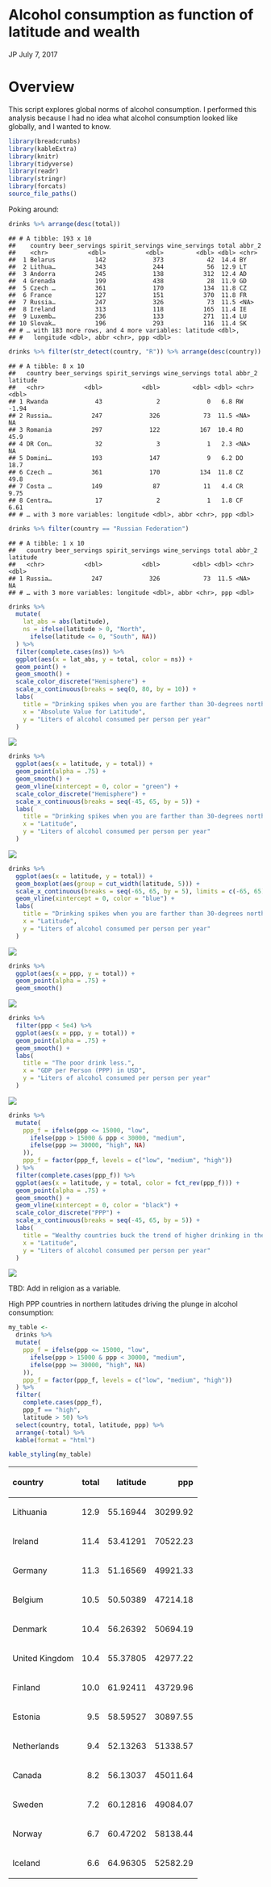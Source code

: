 Alcohol consumption as function of latitude and wealth
================
JP
July 7, 2017

# Overview

This script explores global norms of alcohol consumption. I performed
this analysis because I had no idea what alcohol consumption looked like
globally, and I wanted to know.

``` r
library(breadcrumbs)
library(kableExtra)
library(knitr)
library(tidyverse)
library(readr)
library(stringr)
library(forcats)
source_file_paths()
```

Poking around:

``` r
drinks %>% arrange(desc(total))
```

    ## # A tibble: 193 x 10
    ##    country beer_servings spirit_servings wine_servings total abbr_2
    ##    <chr>           <dbl>           <dbl>         <dbl> <dbl> <chr> 
    ##  1 Belarus           142             373            42  14.4 BY    
    ##  2 Lithua…           343             244            56  12.9 LT    
    ##  3 Andorra           245             138           312  12.4 AD    
    ##  4 Grenada           199             438            28  11.9 GD    
    ##  5 Czech …           361             170           134  11.8 CZ    
    ##  6 France            127             151           370  11.8 FR    
    ##  7 Russia…           247             326            73  11.5 <NA>  
    ##  8 Ireland           313             118           165  11.4 IE    
    ##  9 Luxemb…           236             133           271  11.4 LU    
    ## 10 Slovak…           196             293           116  11.4 SK    
    ## # … with 183 more rows, and 4 more variables: latitude <dbl>,
    ## #   longitude <dbl>, abbr <chr>, ppp <dbl>

``` r
drinks %>% filter(str_detect(country, "R")) %>% arrange(desc(country))
```

    ## # A tibble: 8 x 10
    ##   country beer_servings spirit_servings wine_servings total abbr_2 latitude
    ##   <chr>           <dbl>           <dbl>         <dbl> <dbl> <chr>     <dbl>
    ## 1 Rwanda             43               2             0   6.8 RW        -1.94
    ## 2 Russia…           247             326            73  11.5 <NA>      NA   
    ## 3 Romania           297             122           167  10.4 RO        45.9 
    ## 4 DR Con…            32               3             1   2.3 <NA>      NA   
    ## 5 Domini…           193             147             9   6.2 DO        18.7 
    ## 6 Czech …           361             170           134  11.8 CZ        49.8 
    ## 7 Costa …           149              87            11   4.4 CR         9.75
    ## 8 Centra…            17               2             1   1.8 CF         6.61
    ## # … with 3 more variables: longitude <dbl>, abbr <chr>, ppp <dbl>

``` r
drinks %>% filter(country == "Russian Federation")
```

    ## # A tibble: 1 x 10
    ##   country beer_servings spirit_servings wine_servings total abbr_2 latitude
    ##   <chr>           <dbl>           <dbl>         <dbl> <dbl> <chr>     <dbl>
    ## 1 Russia…           247             326            73  11.5 <NA>         NA
    ## # … with 3 more variables: longitude <dbl>, abbr <chr>, ppp <dbl>

``` r
drinks %>% 
  mutate(
    lat_abs = abs(latitude),
    ns = ifelse(latitude > 0, "North",
      ifelse(latitude <= 0, "South", NA))
  ) %>% 
  filter(complete.cases(ns)) %>% 
  ggplot(aes(x = lat_abs, y = total, color = ns)) + 
  geom_point() + 
  geom_smooth() + 
  scale_color_discrete("Hemisphere") + 
  scale_x_continuous(breaks = seq(0, 80, by = 10)) + 
  labs(
    title = "Drinking spikes when you are farther than 30-degrees north from the equator,\nespecially so in the northern hemisphere.",
    x = "Absolute Value for Latitude",
    y = "Liters of alcohol consumed per person per year"
  )
```

![](figs/unnamed-chunk-3-1.png)<!-- -->

``` r
drinks %>% 
  ggplot(aes(x = latitude, y = total)) + 
  geom_point(alpha = .75) + 
  geom_smooth() + 
  geom_vline(xintercept = 0, color = "green") + 
  scale_color_discrete("Hemisphere") + 
  scale_x_continuous(breaks = seq(-45, 65, by = 5)) + 
  labs(
    title = "Drinking spikes when you are farther than 30-degrees north from the equator,\nespecially so in the northern hemisphere.",
    x = "Latitude",
    y = "Liters of alcohol consumed per person per year"
  )
```

![](figs/unnamed-chunk-4-1.png)<!-- -->

``` r
drinks %>% 
  ggplot(aes(x = latitude, y = total)) + 
  geom_boxplot(aes(group = cut_width(latitude, 5))) + 
  scale_x_continuous(breaks = seq(-65, 65, by = 5), limits = c(-65, 65)) + 
  geom_vline(xintercept = 0, color = "blue") + 
  labs(
    title = "Drinking spikes when you are farther than 30-degrees north of the equator,\nor 15 degrees south",
    x = "Latitude",
    y = "Liters of alcohol consumed per person per year"
  )
```

![](figs/unnamed-chunk-5-1.png)<!-- -->

``` r
drinks %>% 
  ggplot(aes(x = ppp, y = total)) + 
  geom_point(alpha = .75) + 
  geom_smooth() 
```

![](figs/unnamed-chunk-6-1.png)<!-- -->

``` r
drinks %>% 
  filter(ppp < 5e4) %>% 
  ggplot(aes(x = ppp, y = total)) + 
  geom_point(alpha = .75) + 
  geom_smooth() + 
  labs(
    title = "The poor drink less.",
    x = "GDP per Person (PPP) in USD",
    y = "Liters of alcohol consumed per person per year"
  ) 
```

![](figs/unnamed-chunk-6-2.png)<!-- -->

``` r
drinks %>% 
  mutate(
    ppp_f = ifelse(ppp <= 15000, "low",
      ifelse(ppp > 15000 & ppp < 30000, "medium",
      ifelse(ppp >= 30000, "high", NA)
    )),
    ppp_f = factor(ppp_f, levels = c("low", "medium", "high"))
  ) %>% 
  filter(complete.cases(ppp_f)) %>% 
  ggplot(aes(x = latitude, y = total, color = fct_rev(ppp_f))) + 
  geom_point(alpha = .75) + 
  geom_smooth() + 
  geom_vline(xintercept = 0, color = "black") + 
  scale_color_discrete("PPP") + 
  scale_x_continuous(breaks = seq(-45, 65, by = 5)) + 
  labs(
    title = "Wealthy countries buck the trend of higher drinking in the far north.",
    x = "Latitude",
    y = "Liters of alcohol consumed per person per year"
  )
```

![](figs/unnamed-chunk-7-1.png)<!-- -->

TBD: Add in religion as a variable.

High PPP countries in northern latitudes driving the plunge in alcohol
consumption:

``` r
my_table <- 
  drinks %>% 
  mutate(
    ppp_f = ifelse(ppp <= 15000, "low",
      ifelse(ppp > 15000 & ppp < 30000, "medium",
      ifelse(ppp >= 30000, "high", NA)
    )),
    ppp_f = factor(ppp_f, levels = c("low", "medium", "high"))
  ) %>% 
  filter(
    complete.cases(ppp_f),
    ppp_f == "high",
    latitude > 50) %>% 
  select(country, total, latitude, ppp) %>% 
  arrange(-total) %>% 
  kable(format = "html") 

kable_styling(my_table)
```

<table class="table" style="margin-left: auto; margin-right: auto;">

<thead>

<tr>

<th style="text-align:left;">

country

</th>

<th style="text-align:right;">

total

</th>

<th style="text-align:right;">

latitude

</th>

<th style="text-align:right;">

ppp

</th>

</tr>

</thead>

<tbody>

<tr>

<td style="text-align:left;">

Lithuania

</td>

<td style="text-align:right;">

12.9

</td>

<td style="text-align:right;">

55.16944

</td>

<td style="text-align:right;">

30299.92

</td>

</tr>

<tr>

<td style="text-align:left;">

Ireland

</td>

<td style="text-align:right;">

11.4

</td>

<td style="text-align:right;">

53.41291

</td>

<td style="text-align:right;">

70522.23

</td>

</tr>

<tr>

<td style="text-align:left;">

Germany

</td>

<td style="text-align:right;">

11.3

</td>

<td style="text-align:right;">

51.16569

</td>

<td style="text-align:right;">

49921.33

</td>

</tr>

<tr>

<td style="text-align:left;">

Belgium

</td>

<td style="text-align:right;">

10.5

</td>

<td style="text-align:right;">

50.50389

</td>

<td style="text-align:right;">

47214.18

</td>

</tr>

<tr>

<td style="text-align:left;">

Denmark

</td>

<td style="text-align:right;">

10.4

</td>

<td style="text-align:right;">

56.26392

</td>

<td style="text-align:right;">

50694.19

</td>

</tr>

<tr>

<td style="text-align:left;">

United Kingdom

</td>

<td style="text-align:right;">

10.4

</td>

<td style="text-align:right;">

55.37805

</td>

<td style="text-align:right;">

42977.22

</td>

</tr>

<tr>

<td style="text-align:left;">

Finland

</td>

<td style="text-align:right;">

10.0

</td>

<td style="text-align:right;">

61.92411

</td>

<td style="text-align:right;">

43729.96

</td>

</tr>

<tr>

<td style="text-align:left;">

Estonia

</td>

<td style="text-align:right;">

9.5

</td>

<td style="text-align:right;">

58.59527

</td>

<td style="text-align:right;">

30897.55

</td>

</tr>

<tr>

<td style="text-align:left;">

Netherlands

</td>

<td style="text-align:right;">

9.4

</td>

<td style="text-align:right;">

52.13263

</td>

<td style="text-align:right;">

51338.57

</td>

</tr>

<tr>

<td style="text-align:left;">

Canada

</td>

<td style="text-align:right;">

8.2

</td>

<td style="text-align:right;">

56.13037

</td>

<td style="text-align:right;">

45011.64

</td>

</tr>

<tr>

<td style="text-align:left;">

Sweden

</td>

<td style="text-align:right;">

7.2

</td>

<td style="text-align:right;">

60.12816

</td>

<td style="text-align:right;">

49084.07

</td>

</tr>

<tr>

<td style="text-align:left;">

Norway

</td>

<td style="text-align:right;">

6.7

</td>

<td style="text-align:right;">

60.47202

</td>

<td style="text-align:right;">

58138.44

</td>

</tr>

<tr>

<td style="text-align:left;">

Iceland

</td>

<td style="text-align:right;">

6.6

</td>

<td style="text-align:right;">

64.96305

</td>

<td style="text-align:right;">

52582.29

</td>

</tr>

</tbody>

</table>
